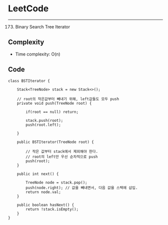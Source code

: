 [//]: # (# Intuition)
<!-- Describe your first thoughts on how to solve this problem. -->


# LeetCode
___
173. Binary Search Tree Iterator

[//]: # (## Approach)

[//]: # (<!-- Describe your approach to solving the problem. -->)


## Complexity

- Time complexity: O(n)

[//]: # (<!-- Add your time complexity here, e.g. $$O&#40;n&#41;$$ -->)

[//]: # ()
[//]: # ([//]: # &#40;- Space complexity:&#41;)
[//]: # (<!-- Add your space complexity here, e.g. $$O&#40;n&#41;$$ -->)

## Code
```
class BSTIterator {

    Stack<TreeNode> stack = new Stack<>();

    // root의 작은값부터 빼내기 위해, left값들도 모두 push
    private void push(TreeNode root) {

        if(root == null) return;

        stack.push(root);
        push(root.left);
        
    }

    public BSTIterator(TreeNode root) {
        
        // 작은 값부터 stack에서 제외해야 한다.
        // root의 left만 우선 순차적으로 push
        push(root);
    }
    
    public int next() {

        TreeNode node = stack.pop();
        push(node.right); // 값을 빼내면서, 다음 값을 스택에 삽입.
        return node.val;
    }
    
    public boolean hasNext() {
        return !stack.isEmpty();
    }
}
```